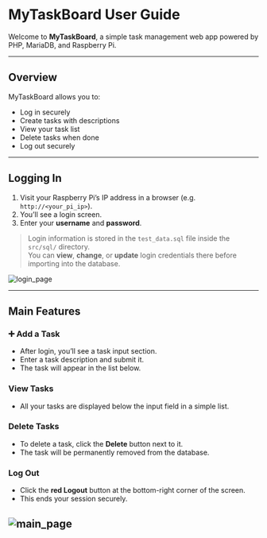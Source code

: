 # MyTaskBoard User Guide

Welcome to **MyTaskBoard**, a simple task management web app powered by PHP, MariaDB, and Raspberry Pi.

---

## Overview

MyTaskBoard allows you to:
- Log in securely
- Create tasks with descriptions
- View your task list
- Delete tasks when done
- Log out securely

---


## Logging In

1. Visit your Raspberry Pi’s IP address in a browser (e.g. `http://<your_pi_ip>`).
2. You’ll see a login screen.
3. Enter your **username** and **password**.

> Login information is stored in the `test_data.sql` file inside the `src/sql/` directory.  
> You can **view**, **change**, or **update** login credentials there before importing into the database.

![login_page](images/login.png)

---

## Main Features

### ➕ Add a Task

- After login, you’ll see a task input section.
- Enter a task description and submit it.
- The task will appear in the list below.

### View Tasks

- All your tasks are displayed below the input field in a simple list.

### Delete Tasks

- To delete a task, click the **Delete** button next to it.
- The task will be permanently removed from the database.

### Log Out

- Click the **red Logout** button at the bottom-right corner of the screen.
- This ends your session securely.

![main_page](images/tasks.png)
---
